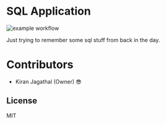 # SQL Application

![example workflow](https://github.com/kiranjagz/sql-application/actions/workflows/dotnet.yml/badge.svg)

Just trying to remember some sql stuff from back in the day.

# Contributors

- Kiran Jagathal (Owner) :sunglasses:

## License

MIT

